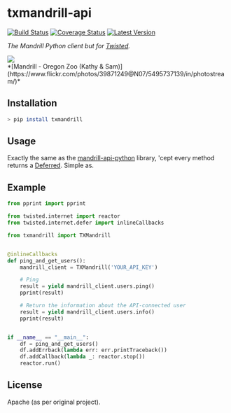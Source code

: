 # txmandrill-api

[![Build Status](https://travis-ci.org/lextoumbourou/txmandrill-api.svg?branch=master)](https://travis-ci.org/lextoumbourou/txmandrill-api)
[![Coverage Status](https://coveralls.io/repos/lextoumbourou/txmandrill-api/badge.svg)](https://coveralls.io/r/lextoumbourou/txmandrill-api)
[![Latest Version](https://img.shields.io/pypi/v/txmandrill.svg)](https://pypi.python.org/pypi/txmandrill/)

*The Mandrill Python client but for [Twisted](https://twistedmatrix.com/trac/).*

<img src="https://farm6.staticflickr.com/5260/5495737139_e2bddaf1d5_m_d.jpg">
<br>
*[Mandrill - Oregon Zoo (Kathy & Sam)](https://www.flickr.com/photos/39871249@N07/5495737139/in/photostream/)*

## Installation

```bash
> pip install txmandrill
```

## Usage

Exactly the same as the [mandrill-api-python](https://mandrillapp.com/api/docs/index.python.html) library, 'cept every method returns a [Deferred](http://twistedmatrix.com/documents/current/core/howto/defer-intro.html). Simple as.

## Example

```python
from pprint import pprint

from twisted.internet import reactor
from twisted.internet.defer import inlineCallbacks

from txmandrill import TXMandrill


@inlineCallbacks
def ping_and_get_users():
    mandrill_client = TXMandrill('YOUR_API_KEY')

    # Ping
    result = yield mandrill_client.users.ping()
    pprint(result)

    # Return the information about the API-connected user
    result = yield mandrill_client.users.info()
    pprint(result)


if __name__ == "__main__":
    df = ping_and_get_users()
    df.addErrback(lambda err: err.printTraceback())
    df.addCallback(lambda _: reactor.stop())
    reactor.run()
```

## License

Apache (as per original project).
